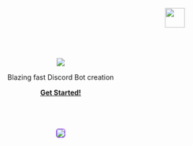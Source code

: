 <p align="right">
<a href="https://dangoweb.xyz/"><img src="https://dangoweb.xyz/favicon.ico" style="height:40px" /></a></p>
<br><br>
<p align="center">
    <img align="center" src="https://bots.dangoweb.xyz/title.png" />
    <!--<h1 align="center">Just the Docs</h1>-->
    <p align="center">Blazing fast Discord Bot creation</p>
    <p align="center"><strong><a href="https://bots.dangoweb.xyz/docs/main-bots">Get Started!</a></strong></p>
    <br><br><br>
    <center><img style="border: 1px solid #6F12FF;border-radius: 4px" src="https://bots.dangoweb.xyz/banner.gif" /></center>
</p>